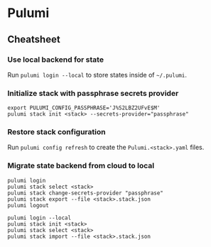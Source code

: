 # Pulumi

## Cheatsheet

### Use local backend for state

Run `pulumi login --local` to store states inside of `~/.pulumi`.

### Initialize stack with passphrase secrets provider

```shell
export PULUMI_CONFIG_PASSPHRASE='J%S2LBZ2UFvE$M'
pulumi stack init <stack> --secrets-provider="passphrase"
```

### Restore stack configuration

Run `pulumi config refresh` to create the `Pulumi.<stack>.yaml` files.

### Migrate state backend from cloud to local

```shell
pulumi login
pulumi stack select <stack>
pulumi stack change-secrets-provider "passphrase"
pulumi stack export --file <stack>.stack.json
pulumi logout

pulumi login --local
pulumi stack init <stack>
pulumi stack select <stack>
pulumi stack import --file <stack>.stack.json
```
